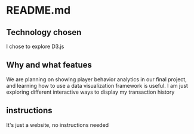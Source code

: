 README.md
===

## Technology chosen
I chose to explore D3.js

## Why and what featues
We are planning on showing player behavior analytics in our final project, and learning how to use a data visualization framework is useful.
I am just exploring different interactive ways to display my transaction history

## instructions
It's just a website, no instructions needed